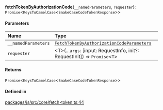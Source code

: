 **fetchTokenByAuthorizationCode**(`__namedParameters`, `requester`): `Promise`<`KeysToCamelCase`<`SnakeCaseCodeTokenResponse`\>\>

#### Parameters

| Name | Type |
| :------ | :------ |
| `__namedParameters` | [`FetchTokenByAuthorizationCodeParameters`](../types/FetchTokenByAuthorizationCodeParameters.md) |
| `requester` | <T\>(...`args`: [input: RequestInfo, init?: RequestInit]) => `Promise`<`T`\> |

#### Returns

`Promise`<`KeysToCamelCase`<`SnakeCaseCodeTokenResponse`\>\>

#### Defined in

[packages/js/src/core/fetch-token.ts:44](https://github.com/logto-io/js/blob/5254dee/packages/js/src/core/fetch-token.ts#L44)

